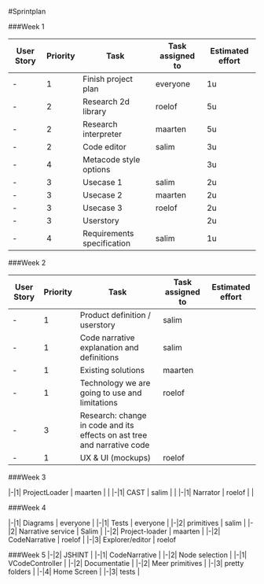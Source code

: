 #Sprintplan

###Week 1

| User Story    | Priority      | Task                           | Task assigned to | Estimated effort |
| ------------- | ------------- | ------------------------------ | ---------------- | ---------------- |
|-|1| Finish project plan | everyone | 1u |
|-|2| Research 2d library| roelof | 5u |
|-|2| Research interpreter| maarten | 5u | 
|-|2| Code editor| salim | 3u | 
|-|4| Metacode style options | | 3u |
|-|3| Usecase 1 | salim | 2u |
|-|3| Usecase 2 | maarten | 2u |
|-|3| Usecase 3 | roelof | 2u |
|-|3| Userstory |  | 2u |
|-|4| Requirements specification | salim | 1u |

###Week 2

| User Story    | Priority      | Task                           | Task assigned to | Estimated effort |
| ------------- | ------------- | ------------------------------ | ---------------- | ---------------- |
|-|1| Product definition / userstory | salim |  |
|-|1| Code narrative explanation and definitions | salim |  |
|-|1| Existing solutions | maarten |  |
|-|1| Technology we are going to use and limitations | roelof |  |
|-|3| Research: change in code and its effects on ast tree and narrative code |  |  |
|-|1| UX & UI (mockups) | roelof |  |

###Week 3

|-|1| ProjectLoader | maarten |  |
|-|1| CAST  | salim |  |
|-|1| Narrator | roelof |  |

###Week 4 

|-|1| Diagrams | everyone |
|-|1| Tests | everyone |
|-|2| primitives | salim |
|-|2| Narrative service | Salim |
|-|2| Project-loader  | maarten |
|-|2| CodeNarrative | roelof |
|-|3| Explorer/editor | roelof 

###Week 5
|-|2| JSHINT |
|-|1| CodeNarrative |
|-|2| Node selection |
|-|1| VCodeController |
|-|2| Documentatie |
|-|2| Meer primitives |
|-|3| pretty folders |
|-|4| Home Screen |
|-|3| tests |
